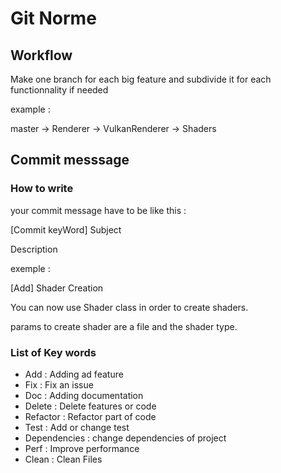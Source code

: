 # Git Norme

## Workflow

Make one branch for each big feature and subdivide it for each functionnality if needed

example :

master -> Renderer -> VulkanRenderer -> Shaders

## Commit messsage

### How to write

your commit message have to be like this :

[Commit keyWord] Subject

Description

exemple :

[Add] Shader Creation

You can now use Shader class in order to create shaders.

params to create shader are a file and the shader type.

### List of Key words

- Add : Adding ad feature
- Fix : Fix an issue
- Doc : Adding documentation
- Delete : Delete features or code
- Refactor : Refactor part of code
- Test : Add or change test
- Dependencies : change dependencies of project
- Perf : Improve performance
- Clean : Clean Files